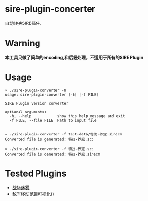 # sire-plugin-concerter
自动转换SIRE插件.

# Warning
**本工具只做了简单的encoding,和后缀处理，不适用于所有的SIRE Plugin**

# Usage

```
» ./sire-plugin-converter -h
usage: sire-plugin-converter [-h] [-f FILE]

SIRE Plugin version converter

optional arguments:
  -h, --help            show this help message and exit
  -f FILE, --file FILE  Path to input file


» ./sire-plugin-converter -f test-data/特技-养寇.sirecm
Converted file is generated: 特技-养寇.scp

» ./sire-plugin-converter -f 特技-养寇.scp
Converted file is generated: 特技-养寇.sirecm
```

# Tested Plugins

- [战场迷雾](http://san11pk.org/categories/1/packages/58)
- 敌军移动范围可视化()